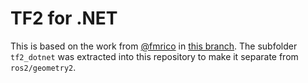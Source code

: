 # TF2 for .NET

This is based on the work from [@fmrico](https://github.com/fmrico) in [this branch](https://github.com/IntelligentRoboticsLabs/geometry2/tree/rcldotnet).
The subfolder `tf2_dotnet` was extracted into this repository to make it separate from `ros2/geometry2`.

